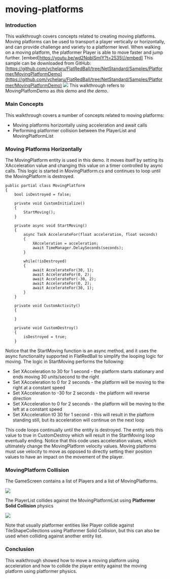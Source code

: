 # moving-platforms

### Introduction

This walkthrough covers concepts related to creating moving platforms. Moving platforms can be used to transport a player vertically or horizontally, and can provide challenge and variety to a platformer level. When walking on a moving platform, the platformer Player is able to move faster and jump further. \[embed]https://youtu.be/wd2NqblSmIY?t=2535\[/embed] This sample can be downloaded from GitHub: [https://github.com/vchelaru/FlatRedBall/tree/NetStandard/Samples/Platformer/MovingPlatformDemo](https://github.com/vchelaru/FlatRedBall/tree/NetStandard/Samples/Platformer/MovingPlatformDemo) [![](../../../media/2021-05-2021\_May\_13\_071539.gif)](../../../media/2021-05-2021\_May\_13\_071539.gif) This walkthrough refers to MovingPlatfomDemo as _this demo_ and _the demo_.

### Main Concepts

This walkthrough covers a number of concepts related to moving platforms:

* Moving platforms horizontally using acceleration and await calls
* Performing platformer collision between the PlayerList and MovingPlatformList

### Moving Platforms Horizontally

The MovingPlatform entity is used in this demo. It moves itself by setting its XAcceleration value and changing this value on a timer controlled by async calls. This logic is started in MovingPlatform.cs and continues to loop until the MovingPlatform is destroyed. &#x20;

```
public partial class MovingPlatform
{
    bool isDestroyed = false;

    private void CustomInitialize()
    {
        StartMoving();
    }

    private async void StartMoving()
    {
        async Task AccelerateFor(float acceleration, float seconds)
        {
            XAcceleration = acceleration;
            await TimeManager.DelaySeconds(seconds);
        }

        while(!isDestroyed)
        {
            await AccelerateFor(30, 1);
            await AccelerateFor(0, 2);
            await AccelerateFor(-30, 2);
            await AccelerateFor(0, 2);
            await AccelerateFor(30, 1);
        }
    }

    private void CustomActivity()
    {

    }

    private void CustomDestroy()
    {
        isDestroyed = true;
    }
```

Notice that the StartMoving function is an async method, and it uses the async functionality supported in FlatRedBall to simplify the looping logic for moving. The logic in StartMoving performs the following:

* Set XAcceleration to 30 for 1 second - the platform starts stationary and ends moving 30 units/second to the right
* Set XAcceleration to 0 for 2 seconds - the platform will be moving to the right at a constant speed
* Set XAcceleration to -30 for 2 seconds - the platform will reverse direction
* Set XAcceleration to 0 for 2 seconds - the platform will be moving to the left at a constant speed
* Set XAcceleration t0 30 for 1 second - this will result in the platform standing still, but its acceleration will continue on the next loop

This code loops continually until the entity is destroyed. The entity sets this value to true in CustomDestroy which will result in the StartMoving loop eventually ending. Notice that this code uses acceleration values, which ultimately change the MovingPlatform velocity values. Moving platforms must use velocity to move as opposed to directly setting their position values to have an impact on the movement of the player.

### MovingPlatform Collision

The GameScreen contains a list of Players and a list of MovingPlatforms.

![](../../../media/2021-05-img\_609de4dc3733b.png)

The PlayerList collides against the MovingPlatformList using **Platformer Solid Collision** physics

![](../../../media/2021-05-img\_609de5820e820.png)

Note that usually platformer entities like Player collide against TileShapeCollections using Platformer Solid Collision, but this can also be used when colliding against another entity list.

### Conclusion

This walkthrough showed how to move a moving platform using acceleration and how to collide the player entity against the moving platform using platformer physics.
